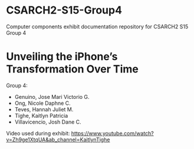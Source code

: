 # CSARCH2-S15-Group4
Computer components exhibit documentation repository for CSARCH2 S15 Group 4

# Unveiling the iPhone’s Transformation Over Time

Group 4: 
 - Genuino, Jose Mari Victorio G. 
 - Ong, Nicole Daphne C.
 - Teves, Hannah Juliet M.
 - Tighe, Kaitlyn Patricia
 - Villavicencio, Josh Dane C.

Video used during exhibit: https://www.youtube.com/watch?v=Zh9ge1XtqUA&ab_channel=KaitlynTighe


